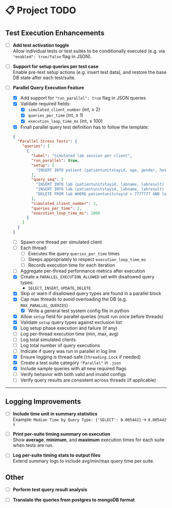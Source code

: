 # 📋 Project TODO

## Test Execution Enhancements
- [ ] **Add test activation toggle**  
  Allow individual tests or test suites to be conditionally executed (e.g. via `"enabled": true/false` flag in JSON).

- [ ] **Support for setup queries per test case**  
  Enable pre-test setup actions (e.g. insert test data), and restore the base DB state after each test/suite.

- [ ] **Parallel Query Execution Feature**
  <!-- Core Logic -->
  - [x] Add support for `"run_parallel": true` flag in JSON queries
  - [x] Validate required fields:
    - [x] `simulated_client_number` (int, ≥ 2)
    - [x] `queries_per_time` (int, ≥ 1)
    - [x] `execution_loop_time_ms` (int, ≥ 100)
  - [x] Finall parallel query test definition has to follow the template:
  ```json
  {
    "Parallel Stress Tests": {
      "queries": [
        {
          "label": "Simulated lab session per client",
          "run_parallel": true,
          "setup": [
            "INSERT INTO patient (patientunitstayid, age, gender, hospitalid) VALUES (7777777, '30', 'Other', 5);"
          ],
          "query_seq": [
            "INSERT INTO lab (patientunitstayid, labname, labresult) VALUES (7777777, 'Na+', '137.0');",
            "INSERT INTO lab (patientunitstayid, labname, labresult) VALUES (7777777, 'K+', '4.5');",
            "DELETE FROM lab WHERE patientunitstayid = 7777777 AND labname IN ('Na+', 'K+');"
          ],
          "simulated_client_number": 3,
          "queries_per_time": 2,
          "execution_loop_time_ms": 1000
        }
      ]
    }
  }
  ```
  <!-- Thread Execution & Control -->
  - [ ] Spawn one thread per simulated client
  - [ ] Each thread:
    - [ ] Executes the query `queries_per_time` times
    - [ ] Sleeps appropriately to respect `execution_loop_time_ms`
    - [ ] Records execution time for each iteration
  - [ ] Aggregate per-thread performance metrics after execution
  <!-- Restrictions & Safety -->
  - [x] Create a `PARALLEL_EXECUTION_ALLOWED` set with disallowed query types:
    - `SELECT`, `INSERT`, `UPDATE`, `DELETE`
  - [x] Skip or warn if disallowed query types are found in a parallel block
  - [x] Cap max threads to avoid overloading the DB (e.g. `MAX_PARALLEL_QUERIES`)
    - [x] Write a general test system config file in python
  <!-- Setup Queries & Validation -->
  - [x] Allow `setup` field for parallel queries (must run once before threads)
  - [x] Validate `setup` query types against exclusion list
  - [x] Log setup phase execution and failure (if any)
  <!-- Logging Enhancements -->
  - [ ] Log per-thread execution time (min, max, avg)
  - [ ] Log total simulated clients
  - [ ] Log total number of query executions
  - [ ] Indicate if query was run in parallel in log line
  - [x] Ensure logging is thread-safe (`threading.Lock` if needed)
  <!-- Testing & Debug -->
  - [x] Create a test suite category `"Parallel"` in `.json`
  - [x] Include sample queries with all new required flags
  - [ ] Verify behavior with both valid and invalid configs
  - [ ] Verify query results are consistent across threads (if applicable)

---

## Logging Improvements
- [ ] **Include time unit in summary statistics**  
  Example: `Median Time by Query Type: {'SELECT': 0.005442}` → `0.005442 s`

- [ ] **Print per-suite timing summary on execution**  
  Show **average**, **minimum**, and **maximum** execution times for each suite when tests are run.

- [ ] **Log per-suite timing stats to output files**  
  Extend summary logs to include avg/min/max query time per suite.

## Other
- [ ] **Perform test query result analysis**

- [ ] **Translate the queries from postgres to mongoDB format**